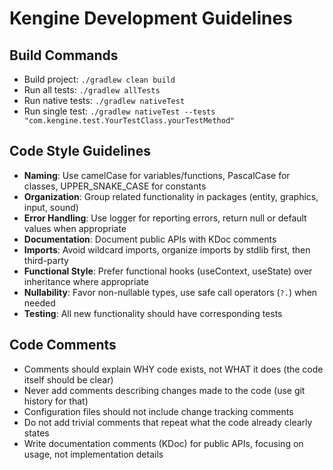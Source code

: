 # Kengine Development Guidelines

## Build Commands
- Build project: `./gradlew clean build`
- Run all tests: `./gradlew allTests`
- Run native tests: `./gradlew nativeTest`
- Run single test: `./gradlew nativeTest --tests "com.kengine.test.YourTestClass.yourTestMethod"`

## Code Style Guidelines
- **Naming**: Use camelCase for variables/functions, PascalCase for classes, UPPER_SNAKE_CASE for constants
- **Organization**: Group related functionality in packages (entity, graphics, input, sound)
- **Error Handling**: Use logger for reporting errors, return null or default values when appropriate
- **Documentation**: Document public APIs with KDoc comments
- **Imports**: Avoid wildcard imports, organize imports by stdlib first, then third-party
- **Functional Style**: Prefer functional hooks (useContext, useState) over inheritance where appropriate
- **Nullability**: Favor non-nullable types, use safe call operators (`?.`) when needed
- **Testing**: All new functionality should have corresponding tests

## Code Comments
- Comments should explain WHY code exists, not WHAT it does (the code itself should be clear)
- Never add comments describing changes made to the code (use git history for that)
- Configuration files should not include change tracking comments
- Do not add trivial comments that repeat what the code already clearly states
- Write documentation comments (KDoc) for public APIs, focusing on usage, not implementation details